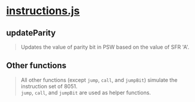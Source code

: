 # [instructions.js](../../src/lib/instructions.js)

## updateParity
> Updates the value of parity bit in PSW based on the value of SFR 'A'.

## Other functions
> All other functions (except `jump`, `call`, and `jumpBit`) simulate the instruction set of 8051.  
`jump`, `call`, and `jumpBit` are used as helper functions.